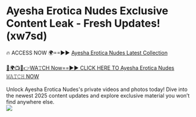# Ayesha Erotica Nudes Exclusive Content Leak - Fresh Updates! (xw7sd)

🔥 ACCESS NOW 🌍==►► <a href="https://tinyurl.com/2mz8nhtm" rel="nofollow">Ayesha Erotica Nudes Latest Collection</a>
<br><br>
[🔴🌍📺📱👉WA𝚃CH Now==►► CLICK HERE TO Ayesha Erotica Nudes 𝚆𝙰𝚃𝙲𝙷 NOW](https://tinyurl.com/2mz8nhtm)
<br><br>
Unlock Ayesha Erotica Nudes's private videos and photos today! Dive into the newest 2025 content updates and explore exclusive material you won’t find anywhere else.
<br>
<a href="https://tinyurl.com/2mz8nhtm" rel="nofollow" data-target="animated-image.originalLink"><img src="https://camo.githubusercontent.com/8a4f000d20f83aca3bf7ec5f350d767afa0574a8a352519fd8cfa583a6f93a33/68747470733a2f2f692e696d6775722e636f6d2f644a486b345a712e676966" data-canonical-src="https://i.imgur.com/dJHk4Zq.gif" style="max-width: 100%; display: inline-block;" data-target="animated-image.originalImage"></a>
<br>
